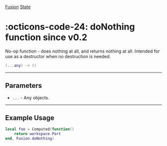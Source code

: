 <nav class="fusiondoc-api-breadcrumbs">
	<a href="../..">Fusion</a>
	<a href="..">State</a>
</nav>

<h1 class="fusiondoc-api-header" markdown>
	<span class="fusiondoc-api-icon" markdown>:octicons-code-24:</span>
	<span class="fusiondoc-api-name">doNothing</span>
	<span class="fusiondoc-api-pills">
		<span class="fusiondoc-api-pill-type">function</span>
		<span class="fusiondoc-api-pill-since">since v0.2</span>
	</span>
</h1>

No-op function - does nothing at all, and returns nothing at all. Intended for
use as a destructor when no destruction is needed.

```Lua
(...any) -> ()
```

-----

## Parameters

- `...` - Any objects.

-----

## Example Usage

```Lua
local foo = Computed(function()
	return workspace.Part
end, Fusion.doNothing)
```